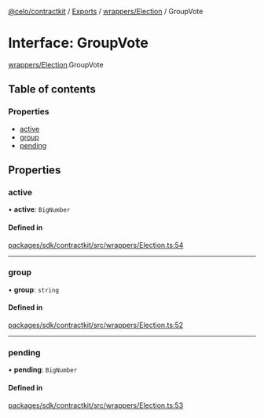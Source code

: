 [@celo/contractkit](../README.md) / [Exports](../modules.md) / [wrappers/Election](../modules/wrappers_Election.md) / GroupVote

# Interface: GroupVote

[wrappers/Election](../modules/wrappers_Election.md).GroupVote

## Table of contents

### Properties

- [active](wrappers_Election.GroupVote.md#active)
- [group](wrappers_Election.GroupVote.md#group)
- [pending](wrappers_Election.GroupVote.md#pending)

## Properties

### active

• **active**: `BigNumber`

#### Defined in

[packages/sdk/contractkit/src/wrappers/Election.ts:54](https://github.com/celo-org/developer-tooling/blob/master/packages/sdk/contractkit/src/wrappers/Election.ts#L54)

___

### group

• **group**: `string`

#### Defined in

[packages/sdk/contractkit/src/wrappers/Election.ts:52](https://github.com/celo-org/developer-tooling/blob/master/packages/sdk/contractkit/src/wrappers/Election.ts#L52)

___

### pending

• **pending**: `BigNumber`

#### Defined in

[packages/sdk/contractkit/src/wrappers/Election.ts:53](https://github.com/celo-org/developer-tooling/blob/master/packages/sdk/contractkit/src/wrappers/Election.ts#L53)
